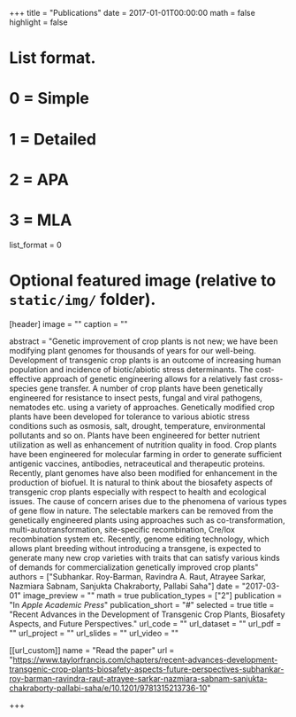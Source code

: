+++
title = "Publications"
date = 2017-01-01T00:00:00
math = false
highlight = false

# List format.
#   0 = Simple
#   1 = Detailed
#   2 = APA
#   3 = MLA
list_format = 0

# Optional featured image (relative to `static/img/` folder).
[header]
image = ""
caption = ""


abstract = "Genetic improvement of crop plants is not new; we have been modifying
plant genomes for thousands of years for our well-being. Development of
transgenic crop plants is an outcome of increasing human population and
incidence of biotic/abiotic stress determinants. The cost-effective approach
of genetic engineering allows for a relatively fast cross-species gene transfer.
A number of crop plants have been genetically engineered for resistance
to insect pests, fungal and viral pathogens, nematodes etc. using a variety
of approaches. Genetically modified crop plants have been developed for
tolerance to various abiotic stress conditions such as osmosis, salt, drought,
temperature, environmental pollutants and so on. Plants have been engineered
for better nutrient utilization as well as enhancement of nutrition
quality in food. Crop plants have been engineered for molecular farming
in order to generate sufficient antigenic vaccines, antibodies, netraceutical
and therapeutic proteins. Recently, plant genomes have also been modified
for enhancement in the production of biofuel. It is natural to think about the
biosafety aspects of transgenic crop plants especially with respect to health
and ecological issues. The cause of concern arises due to the phenomena
of various types of gene flow in nature. The selectable markers can be
removed from the genetically engineered plants using approaches such as
co-transformation, multi-autotransformation, site-specific recombination,
Cre/lox recombination system etc. Recently, genome editing technology,
which allows plant breeding without introducing a transgene, is expected to
generate many new crop varieties with traits that can satisfy various kinds of
demands for commercialization genetically improved crop plants"
authors = ["Subhankar. Roy-Barman, Ravindra A. Raut, Atrayee Sarkar, Nazmiara Sabnam, Sanjukta Chakraborty, Pallabi Saha"]
date = "2017-03-01"
image_preview = ""
math = true
publication_types = ["2"]
publication = "In *Apple Academic Press*"
publication_short = "#"
selected = true
title = "Recent Advances in the Development of Transgenic Crop Plants, Biosafety Aspects, and Future Perspectives."
url_code = ""
url_dataset = ""
url_pdf = ""
url_project = ""
url_slides = ""
url_video = ""

[[url_custom]]
name = "Read the paper"
url = "https://www.taylorfrancis.com/chapters/recent-advances-development-transgenic-crop-plants-biosafety-aspects-future-perspectives-subhankar-roy-barman-ravindra-raut-atrayee-sarkar-nazmiara-sabnam-sanjukta-chakraborty-pallabi-saha/e/10.1201/9781315213736-10"

+++
